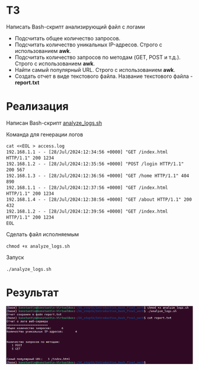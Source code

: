 # ТЗ
Написать Bash-скрипт анализирующий файл с логами

* Подсчитать общее количество запросов.
* Подсчитать количество уникальных IP-адресов. Строго с использованием **awk**.
* Подсчитать количество запросов по методам (GET, POST и т.д.). Строго с использованием **awk**.
* Найти самый популярный URL. Строго с использованием **awk**.
* Создать отчет в виде текстового файла. Название текстового файла - **report.txt**
# Реализация
Написан Bash-скрипт [analyze_logs.sh](analyze_logs.sh)

Команда для генерации логов
```
cat <<EOL > access.log
192.168.1.1 - - [28/Jul/2024:12:34:56 +0000] "GET /index.html HTTP/1.1" 200 1234
192.168.1.2 - - [28/Jul/2024:12:35:56 +0000] "POST /login HTTP/1.1" 200 567
192.168.1.3 - - [28/Jul/2024:12:36:56 +0000] "GET /home HTTP/1.1" 404 890
192.168.1.1 - - [28/Jul/2024:12:37:56 +0000] "GET /index.html HTTP/1.1" 200 1234
192.168.1.4 - - [28/Jul/2024:12:38:56 +0000] "GET /about HTTP/1.1" 200 432
192.168.1.2 - - [28/Jul/2024:12:39:56 +0000] "GET /index.html HTTP/1.1" 200 1234
EOL
```
Сделать файл исполняемым

`chmod +x analyze_logs.sh`

Запуск

`./analyze_logs.sh`

# Результат
![Результат](result.png)

